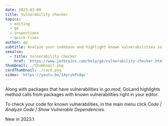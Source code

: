 ```yaml
---
date: 2023-03-09
title: Vulnerability checker
topics:
  - editing
  - go
  - inspections
  - quick-fixes
author: ap
subtitle: Analyze your codebase and highlight known vulnerabilities in go.mod
seealso:
  - title: Vulnerability checker
    href: 'https://www.jetbrains.com/help/go/vulnerability-checker.html'
thumbnail: ./thumbnail.png
cardThumbnail: ./card.png
video: 'https://youtu.be/IAyrykPc8gc'
---
```


Along with packages that have vulnerabilities in _go.mod_, GoLand highlights method calls from packages with known vulnerabilities right in your editor.

To check your code for known vulnerabilities, in the main menu click _Code | Analyze Code | Show Vulnerable Dependencies_.

<span class="tag is-rounded">New in 2023.1</span>
